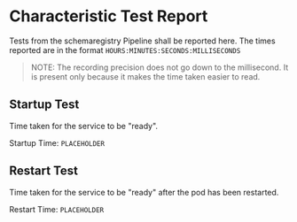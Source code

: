 # Characteristic Test Report

Tests from the schemaregistry Pipeline shall be reported here.
The times reported are in the format `HOURS:MINUTES:SECONDS:MILLISECONDS`

> NOTE: The recording precision does not go down to the millisecond. It is present
only because it makes the time taken easier to read.

## Startup Test

Time taken for the service to be "ready".

Startup Time: ```PLACEHOLDER```

## Restart Test

Time taken for the service to be "ready" after the pod has been restarted.

Restart Time: ```PLACEHOLDER```